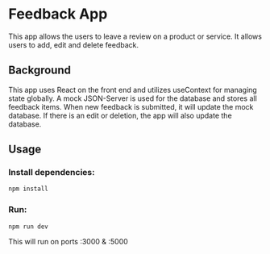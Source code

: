 # Feedback App

This app allows the users to leave a review on a product or service. It allows users to add, edit and delete feedback.

## Background

This app uses React on the front end and utilizes useContext for managing state globally. A mock JSON-Server is used for the database and stores all feedback items. When new feedback is submitted, it will update the mock database. If there is an edit or deletion, the app will also update the database.

## Usage

### Install dependencies:

```bash
npm install
```

### Run:

```bash
npm run dev
```

This will run on ports :3000 & :5000
